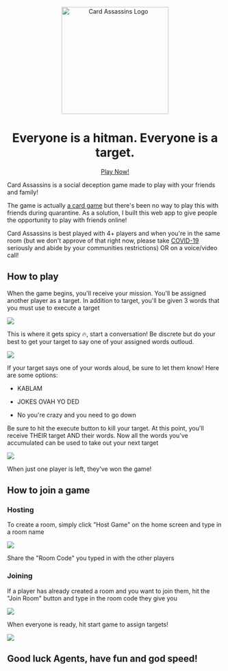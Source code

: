 <p align="center">
  <a href="https://cardassassins.herokuapp.com/">
    <img alt="Card Assassins Logo" src="https://i.imgur.com/PtNIiQp.png" width="250" />
  </a>
  <h1 align="center">Everyone is a hitman. Everyone is a target.</h1>
  <a href="https://cardassassins.herokuapp.com/"><p align="center">Play Now!</p></a>
</p>
</a>


Card Assassins is a social deception game made to play with your friends and family!

The game is actually [a card game](https://www.cardassassins.com/) but there's been no way to play this with friends during quarantine. As a solution, I built this web app to give people the opportunity to play with friends online!

Card Assassins is best played with 4+ players and when you're in the same room (but we don't approve of that right now, please take [COVID-19](https://www.who.int/emergencies/diseases/novel-coronavirus-2019) seriously and abide by your communities restrictions) OR on a voice/video call!



## How to play
When the game begins, you'll receive your mission. You'll be assigned another player as a target. In addition to target, you'll be given 3 words that you must use to execute a target

![](https://cardassassins.herokuapp.com/images/howto/mission.png)

This is where it gets spicy 🔥, start a conversation! Be discrete but do your best to get your target to say one of your assigned words outloud.

![](https://cardassassins.herokuapp.com/images/howto/atla.png)

If your target says one of your words aloud, be sure to let them know! Here are some options:

- KABLAM

- JOKES OVAH YO DED

- No you're crazy and you need to go down


Be sure to hit the execute button to kill your target. At this point, you'll receive THEIR target AND their words. Now all the words you've accumulated can be used to take out your next target

![](https://cardassassins.herokuapp.com/images/howto/listgrow.png)

When just one player is left, they've won the game!


## How to join a game
### Hosting
To create a room, simply click "Host Game" on the home screen and type in a room name

![](https://cardassassins.herokuapp.com/images/howto/createroom.png)

Share the "Room Code" you typed in with the other players

### Joining
If a player has already created a room and you want to join them, hit the "Join Room" button and type in the room code they give you

![](https://cardassassins.herokuapp.com/images/howto/joinroom.png)

When everyone is ready, hit start game to assign targets!

![](https://cardassassins.herokuapp.com/images/howto/startgame.png)

## Good luck Agents, have fun and god speed!
